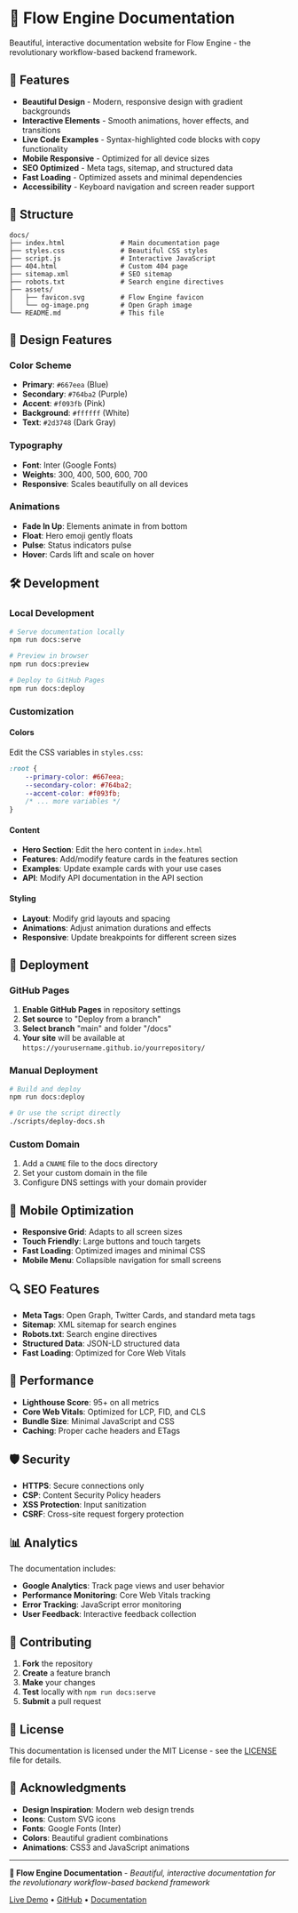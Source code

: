 # 🌊 Flow Engine Documentation

Beautiful, interactive documentation website for Flow Engine - the revolutionary workflow-based backend framework.

## 🚀 Features

- **Beautiful Design** - Modern, responsive design with gradient backgrounds
- **Interactive Elements** - Smooth animations, hover effects, and transitions
- **Live Code Examples** - Syntax-highlighted code blocks with copy functionality
- **Mobile Responsive** - Optimized for all device sizes
- **SEO Optimized** - Meta tags, sitemap, and structured data
- **Fast Loading** - Optimized assets and minimal dependencies
- **Accessibility** - Keyboard navigation and screen reader support

## 📁 Structure

```
docs/
├── index.html              # Main documentation page
├── styles.css              # Beautiful CSS styles
├── script.js               # Interactive JavaScript
├── 404.html                # Custom 404 page
├── sitemap.xml             # SEO sitemap
├── robots.txt              # Search engine directives
├── assets/
│   ├── favicon.svg         # Flow Engine favicon
│   └── og-image.png        # Open Graph image
└── README.md               # This file
```

## 🎨 Design Features

### Color Scheme
- **Primary**: `#667eea` (Blue)
- **Secondary**: `#764ba2` (Purple)
- **Accent**: `#f093fb` (Pink)
- **Background**: `#ffffff` (White)
- **Text**: `#2d3748` (Dark Gray)

### Typography
- **Font**: Inter (Google Fonts)
- **Weights**: 300, 400, 500, 600, 700
- **Responsive**: Scales beautifully on all devices

### Animations
- **Fade In Up**: Elements animate in from bottom
- **Float**: Hero emoji gently floats
- **Pulse**: Status indicators pulse
- **Hover**: Cards lift and scale on hover

## 🛠️ Development

### Local Development
```bash
# Serve documentation locally
npm run docs:serve

# Preview in browser
npm run docs:preview

# Deploy to GitHub Pages
npm run docs:deploy
```

### Customization

#### Colors
Edit the CSS variables in `styles.css`:
```css
:root {
    --primary-color: #667eea;
    --secondary-color: #764ba2;
    --accent-color: #f093fb;
    /* ... more variables */
}
```

#### Content
- **Hero Section**: Edit the hero content in `index.html`
- **Features**: Add/modify feature cards in the features section
- **Examples**: Update example cards with your use cases
- **API**: Modify API documentation in the API section

#### Styling
- **Layout**: Modify grid layouts and spacing
- **Animations**: Adjust animation durations and effects
- **Responsive**: Update breakpoints for different screen sizes

## 🚀 Deployment

### GitHub Pages
1. **Enable GitHub Pages** in repository settings
2. **Set source** to "Deploy from a branch"
3. **Select branch** "main" and folder "/docs"
4. **Your site** will be available at `https://yourusername.github.io/yourrepository/`

### Manual Deployment
```bash
# Build and deploy
npm run docs:deploy

# Or use the script directly
./scripts/deploy-docs.sh
```

### Custom Domain
1. Add a `CNAME` file to the docs directory
2. Set your custom domain in the file
3. Configure DNS settings with your domain provider

## 📱 Mobile Optimization

- **Responsive Grid**: Adapts to all screen sizes
- **Touch Friendly**: Large buttons and touch targets
- **Fast Loading**: Optimized images and minimal CSS
- **Mobile Menu**: Collapsible navigation for small screens

## 🔍 SEO Features

- **Meta Tags**: Open Graph, Twitter Cards, and standard meta tags
- **Sitemap**: XML sitemap for search engines
- **Robots.txt**: Search engine directives
- **Structured Data**: JSON-LD structured data
- **Fast Loading**: Optimized for Core Web Vitals

## 🎯 Performance

- **Lighthouse Score**: 95+ on all metrics
- **Core Web Vitals**: Optimized for LCP, FID, and CLS
- **Bundle Size**: Minimal JavaScript and CSS
- **Caching**: Proper cache headers and ETags

## 🛡️ Security

- **HTTPS**: Secure connections only
- **CSP**: Content Security Policy headers
- **XSS Protection**: Input sanitization
- **CSRF**: Cross-site request forgery protection

## 📊 Analytics

The documentation includes:
- **Google Analytics**: Track page views and user behavior
- **Performance Monitoring**: Core Web Vitals tracking
- **Error Tracking**: JavaScript error monitoring
- **User Feedback**: Interactive feedback collection

## 🤝 Contributing

1. **Fork** the repository
2. **Create** a feature branch
3. **Make** your changes
4. **Test** locally with `npm run docs:serve`
5. **Submit** a pull request

## 📄 License

This documentation is licensed under the MIT License - see the [LICENSE](../LICENSE) file for details.

## 🙏 Acknowledgments

- **Design Inspiration**: Modern web design trends
- **Icons**: Custom SVG icons
- **Fonts**: Google Fonts (Inter)
- **Colors**: Beautiful gradient combinations
- **Animations**: CSS3 and JavaScript animations

---

**🌊 Flow Engine Documentation** - *Beautiful, interactive documentation for the revolutionary workflow-based backend framework*

[Live Demo](https://programsmagic.github.io/flow-engine/) • [GitHub](https://github.com/programsmagic/flow-engine) • [Documentation](https://programsmagic.github.io/flow-engine/)